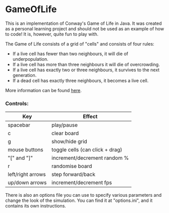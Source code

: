 # GameOfLife
This is an implementation of Conway's Game of Life in Java. It was created as a personal learning project and should not be used as an example of how to code! It is, however, quite fun to play with.

The Game of Life consists of a grid of "cells" and consists of four rules:
 - If a live cell has fewer than two neighbours, it will die of underpopulation.
 - If a live cell has more than three neighbours it will die of overcrowding.
 - If a live cell has exactly two or three neighbours, it survives to the next generation.
 - If a dead cell has exactly three neighbours, it becomes a live cell.
 
 More information can be found [here](https://en.wikipedia.org/wiki/Conway%27s_Game_of_Life).
 
### Controls:
| Key | Effect |
| ------ | ------ |
| spacebar | play/pause |
| c | clear board |
| g  |  show/hide grid |
| mouse buttons | toggle cells (can click + drag) |
| "[" and "]" | increment/decrement random % |
| r | randomise board |
| left/right arrows | step forward/back |
| up/down arrows | increment/decrement fps|

There is also an options file you can use to specify various parameters and change the look of the simulation. You can find it at "options.ini", and it contains its own instructions.
